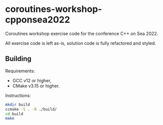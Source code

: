 # coroutines-workshop-cpponsea2022

Coroutines workshop exercise code for the conference C++ on Sea 2022.

All exercise code is left as-is, solution code is fully refactored and styled.

## Building

Requirements:

* GCC v12 or higher,
* CMake v3.15 or higher.

Instructions:

```sh
mkdir build
ccmake -S . -B ./build/
cd build
make
```
